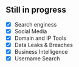 ## Still in progress

- [x] Search enginess
- [x] Social Media
- [x] Domain and IP Tools
- [x] Data Leaks & Breaches
- [x] Business Intelligence
- [x] Username Search   
